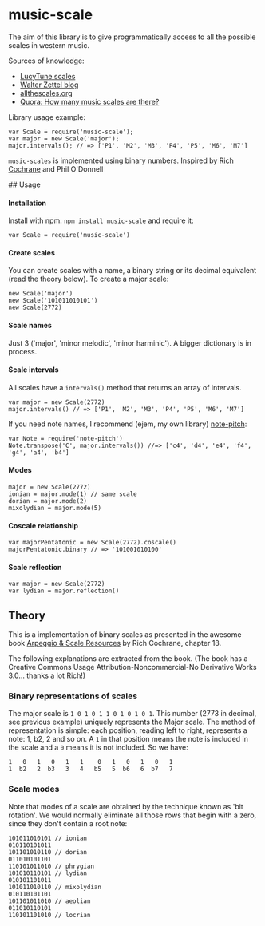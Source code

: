 # music-scale

The aim of this library is to give programmatically access to all the possible
scales in western music.

Sources of knowledge:
- [LucyTune scales](http://www.lucytune.com/scales/)
- [Walter Zettel blog](http://www.muzuu.org/new_life/pics/simpleblog/scales/scalesadvice.html)
- [allthescales.org](http://www.allthescales.org/)
- [Quora: How many music scales are there?](http://www.quora.com/How-many-music-scales-are-there)

Library usage example:

```
var Scale = require('music-scale');
var major = new Scale('major');
major.intervals(); // => ['P1', 'M2', 'M3', 'P4', 'P5', 'M6', 'M7']
```

`music-scales` is implemented using binary numbers. Inspired by [Rich Cochrane](http://cochranemusic.com) and Phil O'Donnell


## Usage

#### Installation

Install with npm: `npm install music-scale` and require it:

```
var Scale = require('music-scale')
```

#### Create scales

You can create scales with a name, a binary string or its decimal equivalent (read the theory below). To create a major scale:

```
new Scale('major')
new Scale('101011010101')
new Scale(2772)
```

#### Scale names

Just 3 ('major', 'minor melodic', 'minor harminic'). A bigger dictionary is in process.

#### Scale intervals

All scales have a `intervals()` method that returns an array of intervals.

```
var major = new Scale(2772)
major.intervals() // => ['P1', 'M2', 'M3', 'P4', 'P5', 'M6', 'M7']
```

If you need note names, I recommend (ejem, my own library) [note-pitch](http://github.com/danigb/note-pitch):

```
var Note = require('note-pitch')
Note.transpose('C', major.intervals()) //=> ['c4', 'd4', 'e4', 'f4', 'g4', 'a4', 'b4']
```

#### Modes

```
major = new Scale(2772)
ionian = major.mode(1) // same scale
dorian = major.mode(2)
mixolydian = major.mode(5)
```

#### Coscale relationship

```
var majorPentatonic = new Scale(2772).coscale()
majorPentatonic.binary // => '101001010100'
```

#### Scale reflection

```
var major = new Scale(2772)
var lydian = major.reflection()
```

## Theory

This is a implementation of binary scales as presented in the awesome book [Arpeggio & Scale Resources](https://archive.org/details/ScaleAndArpeggioResourcesAGuitarEncyclopedia) by Rich Cochrane, chapter 18.

The following explanations are extracted from the book. (The book has a Creative Commons Usage Attribution-Noncommercial-No Derivative Works 3.0... thanks a lot Rich!)

### Binary representations of scales

The major scale is `1 0 1 0 1 1 0 1 0 1 0 1`. This number (2773 in decimal, see previous example) uniquely represents the Major scale. The method of representation is simple: each position, reading left to right, represents a note: 1, b2, 2 and so on. A `1` in that position means the note is included in the scale and a `0` means it is not included. So we have:

```
1   0   1   0   1   1    0   1   0   1   0   1
1  b2   2  b3   3   4   b5   5  b6   6  b7   7
```

### Scale modes

Note that modes of a scale are obtained by the technique known as 'bit rotation'. We would normally eliminate all those rows that begin with a zero, since they don't contain a root note:

```
101011010101 // ionian
010110101011
101101010110 // dorian
011010101101
110101011010 // phrygian
101010110101 // lydian
010101101011
101011010110 // mixolydian
010110101101
101101011010 // aeolian
011010110101
110101101010 // locrian
```
